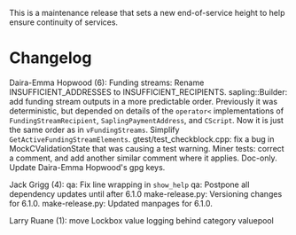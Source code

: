 This is a maintenance release that sets a new end-of-service height to help
ensure continuity of services.

Changelog
=========

Daira-Emma Hopwood (6):
      Funding streams: Rename INSUFFICIENT_ADDRESSES to INSUFFICIENT_RECIPIENTS.
      sapling::Builder: add funding stream outputs in a more predictable order. Previously it was deterministic, but depended on details of the `operator<` implementations of `FundingStreamRecipient`, `SaplingPaymentAddress`, and `CScript`. Now it is just the same order as in `vFundingStreams`.
      Simplify `GetActiveFundingStreamElements`.
      gtest/test_checkblock.cpp: fix a bug in MockCValidationState that was causing a test warning.
      Miner tests: correct a comment, and add another similar comment where it applies. Doc-only.
      Update Daira-Emma Hopwood's gpg keys.

Jack Grigg (4):
      qa: Fix line wrapping in `show_help`
      qa: Postpone all dependency updates until after 6.1.0
      make-release.py: Versioning changes for 6.1.0.
      make-release.py: Updated manpages for 6.1.0.

Larry Ruane (1):
      move Lockbox value logging behind category valuepool

